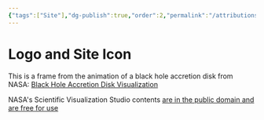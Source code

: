 ```yaml
---
{"tags":["Site"],"dg-publish":true,"order":2,"permalink":"/attributions/","dgPassFrontmatter":true}
---
```


# Logo and Site Icon
This is a frame from the animation of a black hole accretion disk from NASA:
[Black Hole Accretion Disk Visualization](https://svs.gsfc.nasa.gov/13326)

NASA's Scientific Visualization Studio contents [are in the public domain and are free for use](https://svs.gsfc.nasa.gov/help/)
